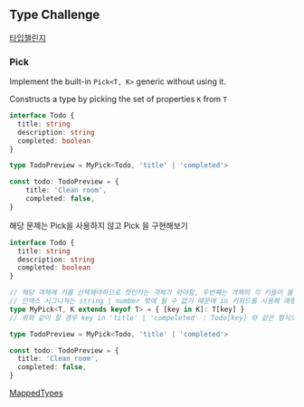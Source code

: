 

## Type Challenge 

[타입챌린지](https://github.com/type-challenges/type-challenges/issues/6275)



### Pick

Implement the built-in `Pick<T, K>` generic without using it.

Constructs a type by picking the set of properties `K` from `T`

```typescript
interface Todo {
  title: string
  description: string
  completed: boolean
}

type TodoPreview = MyPick<Todo, 'title' | 'completed'>

const todo: TodoPreview = {
    title: 'Clean room',
    completed: false,
}
```

해당 문제는 Pick을 사용하지 않고 Pick 을 구현해보기

```typescript
interface Todo {
  title: string
  description: string
  completed: boolean
}

// 해당 객체에 키를 선택해야하므로 첫인자는 객체가 와야함, 두번째는 객체의 각 키들이 올 수 있기 때문에 keyof를 통해 K가 T의 키라는 것을 명시
// 인덱스 시그니쳐는 string | number 밖에 될 수 없기 때문에 in 키워드를 사용해 매핑된 객체 타입을 사용 
type MyPick<T, K extends keyof T> = { [key in K]: T[key] }
// 위와 같이 할 경우 key in 'title' | 'compeleted' : Todo[key] 와 같은 형식으로 됨

type TodoPreview = MyPick<Todo, 'title' | 'completed'>

const todo: TodoPreview = {
  title: 'Clean room',
  completed: false,
}

```



[MappedTypes](https://www.typescriptlang.org/docs/handbook/2/mapped-types.html)

